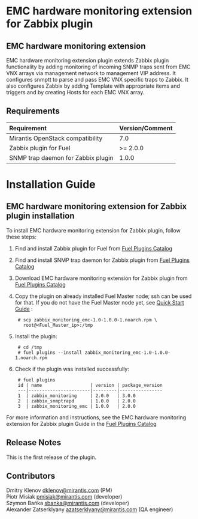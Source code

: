 EMC hardware monitoring extension for Zabbix plugin
===================================================

EMC hardware monitoring extension
---------------------------------

EMC hardware monitoring extension plugin extends Zabbix plugin functionality by
adding monitoring of incoming SNMP traps sent from EMC VNX arrays via management
network to management VIP address. It configures snmptt to parse and pass EMC
VNX specific traps to Zabbix. It also configures Zabbix by adding Template with
appropriate items and triggers and by creating Hosts for each EMC VNX array.

Requirements
------------

| Requirement                        | Version/Comment |
|:-----------------------------------|:----------------|
| Mirantis OpenStack compatibility   | 7.0             |
| Zabbix plugin for Fuel             | >= 2.0.0        |
| SNMP trap daemon for Zabbix plugin | 1.0.0           |

Installation Guide
==================

EMC hardware monitoring extension for Zabbix plugin installation
----------------------------------------------------------------

To install EMC hardware monitoring extension for Zabbix plugin,
follow these steps:

1. Find and install Zabbix plugin for Fuel from
    [Fuel Plugins Catalog](https://software.mirantis.com/fuel-plugins)

2. Find and install SNMP trap daemon for Zabbix plugin from
    [Fuel Plugins Catalog](https://software.mirantis.com/fuel-plugins)

3. Download EMC hardware monitoring extension for Zabbix plugin from
    [Fuel Plugins Catalog](https://software.mirantis.com/fuel-plugins)

4. Copy the plugin on already installed Fuel Master node; ssh can be used for
    that. If you do not have the Fuel Master node yet, see
    [Quick Start Guide](https://software.mirantis.com/quick-start/) :

        # scp zabbix_monitoring_emc-1.0-1.0.0-1.noarch.rpm \
          root@<Fuel_Master_ip>:/tmp

5. Install the plugin:

        # cd /tmp
        # fuel plugins --install zabbix_monitoring_emc-1.0-1.0.0-1.noarch.rpm

6. Check if the plugin was installed successfully:

        # fuel plugins
        id | name                  | version | package_version
        ---|-----------------------|---------|----------------
        1  | zabbix_monitoring     | 2.0.0   | 3.0.0
        2  | zabbix_snmptrapd      | 1.0.0   | 2.0.0
        3  | zabbix_monitoring_emc | 1.0.0   | 2.0.0

For more information and instructions, see the EMC hardware monitoring extension
for Zabbix plugin Guide in the
[Fuel Plugins Catalog](https://software.mirantis.com/fuel-plugins)

Release Notes
-------------

This is the first release of the plugin.

Contributors
------------

Dmitry Klenov <dklenov@mirantis.com> (PM)  
Piotr Misiak <pmisiak@mirantis.com> (developer)  
Szymon Bańka <sbanka@mirantis.com> (developer)  
Alexander Zatserklyany <azatserklyany@mirantis.com> (QA engineer)  
